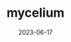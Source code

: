 ---
title: "mycelium"
cc-type: hashtag
date: 2023-06-17
hashtag: "mycelium"
tags:
  - Fungiculture
---